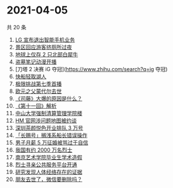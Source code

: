 # 2021-04-05

共 20 条

<!-- BEGIN ZHIHUSEARCH -->
<!-- 最后更新时间 Mon Apr 05 2021 23:02:13 GMT+0800 (China Standard Time) -->
1. [LG 宣布退出智能手机业务](https://www.zhihu.com/search?q=LG)
1. [景区回应游客挤厕所过夜](https://www.zhihu.com/search?q=泰山)
1. [地球上仅存 2 只北部白犀牛](https://www.zhihu.com/search?q=北部白犀牛)
1. [盗墓笔记动漫开播](https://www.zhihu.com/search?q=盗墓笔记)
1. [刀塔 2 决赛 iG 夺冠](https://www.zhihu.com/search?q=ig 夺冠)
1. [快船轻取湖人](https://www.zhihu.com/search?q=快船)
1. [极限挑战第七季首播](https://www.zhihu.com/search?q=极限挑战)
1. [欧元之父蒙代尔去世](https://www.zhihu.com/search?q=欧元)
1. [《司藤》大爆的原因是什么？](https://www.zhihu.com/search?q=司藤)
1. [《第十一回》解析](https://www.zhihu.com/search?q=第十一回)
1. [中山大学强制清算管理学院楼](https://www.zhihu.com/search?q=中山大学)
1. [HM 官网涉问题地图被约谈](https://www.zhihu.com/search?q=hm)
1. [深圳茶颜悦色开业排队 3 万号](https://www.zhihu.com/search?q=茶颜悦色)
1. [「长赐号」搁浅系船长错误操作](https://www.zhihu.com/search?q=苏伊士运河)
1. [男子月薪 5 万征婚被骂过于自信](https://www.zhihu.com/search?q=征婚)
1. [我国有约 2000 万名烈士](https://www.zhihu.com/search?q=致敬英烈)
1. [南京艺术学院毕业生学术造假](https://www.zhihu.com/search?q=学术造假)
1. [烈士寻亲公共服务平台开通](https://www.zhihu.com/search?q=烈士寻亲)
1. [研究发现人体经络存在的证据](https://www.zhihu.com/search?q=人体经络)
1. [朋友去世了，微信要删除吗？](https://www.zhihu.com/search?q=朋友去世微信要删除吗)
<!-- END ZHIHUSEARCH -->
